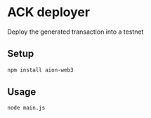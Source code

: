 # ACK deployer

Deploy the generated transaction into a testnet

## Setup
```bash
npm install aion-web3
```

## Usage

```bash
node main.js
```
